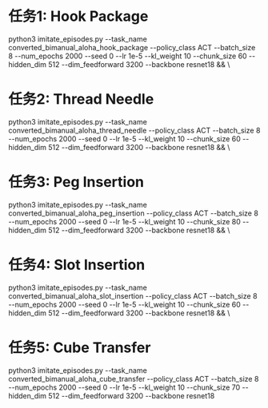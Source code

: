 # 任务1: Hook Package
python3 imitate_episodes.py --task_name converted_bimanual_aloha_hook_package --policy_class ACT --batch_size 8 --num_epochs 2000 --seed 0 --lr 1e-5 --kl_weight 10 --chunk_size 60 --hidden_dim 512 --dim_feedforward 3200 --backbone resnet18 && \
# 任务2: Thread Needle  
python3 imitate_episodes.py --task_name converted_bimanual_aloha_thread_needle --policy_class ACT --batch_size 8 --num_epochs 2000 --seed 0 --lr 1e-5 --kl_weight 10 --chunk_size 60 --hidden_dim 512 --dim_feedforward 3200 --backbone resnet18 && \
# 任务3: Peg Insertion
python3 imitate_episodes.py --task_name converted_bimanual_aloha_peg_insertion --policy_class ACT --batch_size 8 --num_epochs 2000 --seed 0 --lr 1e-5 --kl_weight 10 --chunk_size 80 --hidden_dim 512 --dim_feedforward 3200 --backbone resnet18 && \
# 任务4: Slot Insertion
python3 imitate_episodes.py --task_name converted_bimanual_aloha_slot_insertion --policy_class ACT --batch_size 8 --num_epochs 2000 --seed 0 --lr 1e-5 --kl_weight 10 --chunk_size 60 --hidden_dim 512 --dim_feedforward 3200 --backbone resnet18 && \
# 任务5: Cube Transfer
python3 imitate_episodes.py --task_name converted_bimanual_aloha_cube_transfer --policy_class ACT --batch_size 8 --num_epochs 2000 --seed 0 --lr 1e-5 --kl_weight 10 --chunk_size 70 --hidden_dim 512 --dim_feedforward 3200 --backbone resnet18
